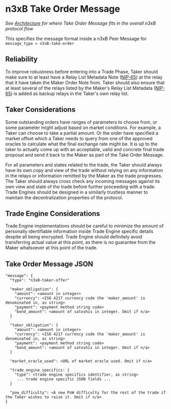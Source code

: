 # n3xB Take Order Message

_See [Architecture](/specs/architecture/architecture.md) for where Take Order Message fits in the overall n3xB protocol flow_

This specifies the message format inside a n3xB Peer Message for `message_type = n3xB-take-order`

## Reliability

To improve robustness before entering into a Trade Phase, Taker should make sure to at least have a Relay List Metadata Note ([NIP-65](https://github.com/nostr-protocol/nips/blob/master/65.md)) at the relay that it have taken the Maker Order Note from. Taker should also ensure that at least several of the relays listed by the Maker's Relay List Metadata ([NIP-65](https://github.com/nostr-protocol/nips/blob/master/65.md)) is added as backup relays in the Taker's own relay list.

## Taker Considerations

Some outstanding orders have ranges of parameters to choose from, or some parameter might adjust based on market conditions. For example, a Taker can choose to take a partial amount. Or the order have specified a market offset which a Taker needs to query from one of the approved oracles to calculate what the final exchange rate might be. It is up to the taker to actually come up with an acceptable, valid and concrete final trade proposal and send it back to the Maker as part of the Take Order Message.

For all parameters and states related to the trade, the Taker should always have its own copy and view of the trade without relying on any information in the relays or information remitted by the Maker as the trade progresses. The Taker should always cross check any incoming messages against its own view and state of the trade before further proceeding with a trade. Trade Engines should be designed in a similarly trustless manner to maintain the decentralization properties of the protocol.

## Trade Engine Considerations

Trade Engine implementations should be careful to minimize the amount of personally identifiable information inside Trade Engine specific details despite all being encrypted. Trade Engine should definitely avoid transferring actual value at this point, as there is no guarantee from the Maker whatsoever at this point of the trade.

## Take Order Message JSON

```
"message": {
  "type": "n3xB-taker-offer"

  "maker_obligation": {
    "amount": <amount in integer>
    "currency": <ISO 4217 currency code the 'maker_amount' is denominated in, as string>
    "payment": <payment method string code>
    "bond_amount": <amount of satoshis in integer. Omit if n/a>
  }

  "taker_obligation": {
    "amount": <amount in integer>
    "currency": <ISO 4217 currency code the 'maker_amount' is denominated in, as string>
    "payment": <payment method string code>
    "bond_amount": <amount of satoshis in integer. Omit if n/a>
  }

  "market_oracle_used": <URL of market oracle used. Omit if n/a>

  "trade_engine_specifics: {
    "type": <trade engine specifics identifier, as string>
     ... trade engine specific JSON fields ...
  }

  "pow_difficulty": <A new PoW difficulty for the rest of the trade if the Taker wishes to raise it. Omit if n/a>
}

```
